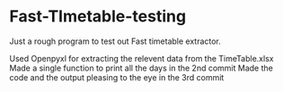 # Fast-TImetable-testing
Just a rough program to test out Fast timetable extractor.

Used Openpyxl for extracting the relevent data from the TimeTable.xlsx
Made a single function to print all the days in the 2nd commit
Made the code and the output pleasing to the eye in the 3rd commit

